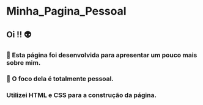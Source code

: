 # Minha_Pagina_Pessoal

## Oi !! 👽
### 🎀 Esta página foi desenvolvida para apresentar um pouco mais sobre mim. 
### 🎀 O foco dela é totalmente pessoal.
### Utilizei HTML e CSS para a construção da página.

